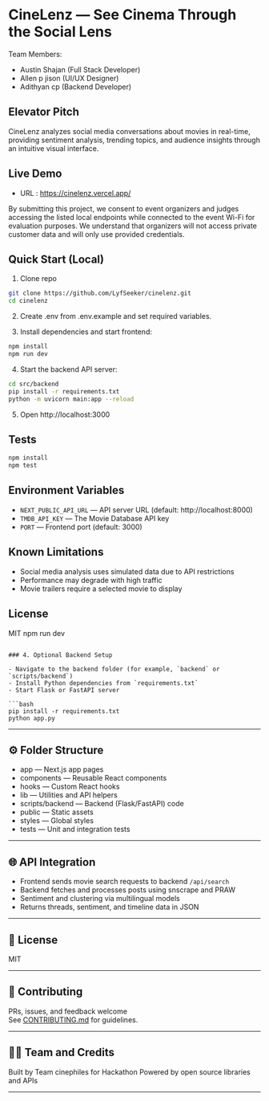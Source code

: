 # CineLenz — See Cinema Through the Social Lens

Team Members:
- Austin Shajan (Full Stack Developer) 
- Allen p jison (UI/UX Designer)
- Adithyan cp (Backend Developer)

## Elevator Pitch
CineLenz analyzes social media conversations about movies in real-time, providing sentiment analysis, trending topics, and audience insights through an intuitive visual interface.

## Live Demo
- URL : https://cinelenz.vercel.app/

By submitting this project, we consent to event organizers and judges accessing the listed local endpoints while connected to the event Wi-Fi for evaluation purposes. We understand that organizers will not access private customer data and will only use provided credentials.

## Quick Start (Local)

1. Clone repo
```bash
git clone https://github.com/LyfSeeker/cinelenz.git
cd cinelenz
```

2. Create .env from .env.example and set required variables.

3. Install dependencies and start frontend:
```bash
npm install
npm run dev
```

4. Start the backend API server:
```bash
cd src/backend
pip install -r requirements.txt
python -m uvicorn main:app --reload
```

5. Open http://localhost:3000

## Tests
```bash
npm install
npm test
```

## Environment Variables
- `NEXT_PUBLIC_API_URL` — API server URL (default: http://localhost:8000)
- `TMDB_API_KEY` — The Movie Database API key
- `PORT` — Frontend port (default: 3000)

## Known Limitations
- Social media analysis uses simulated data due to API restrictions
- Performance may degrade with high traffic
- Movie trailers require a selected movie to display

## License
MIT
npm run dev
```

### 4. Optional Backend Setup

- Navigate to the backend folder (for example, `backend` or `scripts/backend`)
- Install Python dependencies from `requirements.txt`
- Start Flask or FastAPI server

```bash
pip install -r requirements.txt
python app.py
```

---

## ⚙️ Folder Structure

- app — Next.js app pages
- components — Reusable React components
- hooks — Custom React hooks
- lib — Utilities and API helpers
- scripts/backend — Backend (Flask/FastAPI) code
- public — Static assets
- styles — Global styles
- tests — Unit and integration tests

---

## 🌐 API Integration

- Frontend sends movie search requests to backend `/api/search`
- Backend fetches and processes posts using snscrape and PRAW
- Sentiment and clustering via multilingual models
- Returns threads, sentiment, and timeline data in JSON

---

## 📄 License

MIT

---

## 🤝 Contributing

PRs, issues, and feedback welcome  
See [CONTRIBUTING.md](CONTRIBUTING.md) for guidelines.

---

## 🙋‍♂️ Team and Credits

Built by Team cinephiles for Hackathon
Powered by open source libraries and APIs

---

